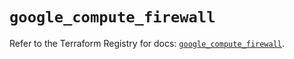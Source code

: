 # `google_compute_firewall`

Refer to the Terraform Registry for docs: [`google_compute_firewall`](https://registry.terraform.io/providers/hashicorp/google/6.6.0/docs/resources/compute_firewall).
